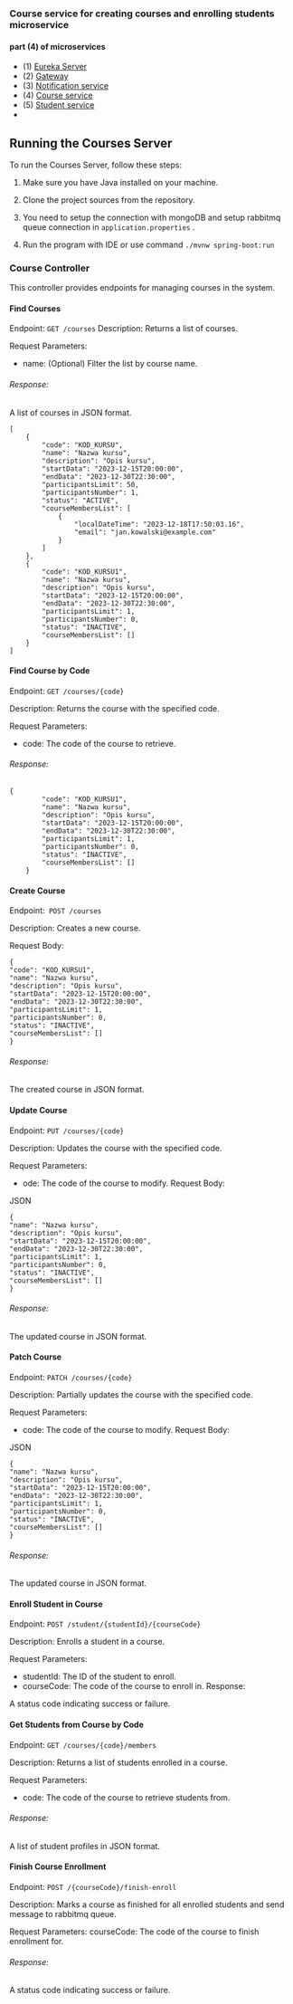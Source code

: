 ### Course service for creating courses and enrolling students microservice

####  part (4) of microservices
* (1) [Eureka Server](https://github.com/domKul/EurekaServer_microservice)
* (2) [Gateway](https://github.com/domKul/Gateway_microservice)
* (3) [Notification service](https://github.com/domKul/Notification_microservice)
* (4) [Course service](https://github.com/domKul/CourseService_microservice)
* (5) [Student service](https://github.com/domKul/Students_microservice)
* 
## Running the Courses Server

To run the Courses Server, follow these steps:

1. Make sure you have Java installed on your machine.

2. Clone the project sources from the repository.

3. You need to setup the connection with mongoDB and setup rabbitmq queue connection in `application.properties` .

4. Run the program with IDE or use command `./mvnw spring-boot:run`

### Course Controller
This controller provides endpoints for managing courses in the system.

#### Find Courses
Endpoint: `GET /courses`
Description: Returns a list of courses.

Request Parameters:
+ name: (Optional) Filter the list by course name.

###### Response:
A list of courses in JSON format.
```
[
    {
        "code": "KOD_KURSU",
        "name": "Nazwa kursu",
        "description": "Opis kursu",
        "startData": "2023-12-15T20:00:00",
        "endData": "2023-12-30T22:30:00",
        "participantsLimit": 50,
        "participantsNumber": 1,
        "status": "ACTIVE",
        "courseMembersList": [
            {
                "localDateTime": "2023-12-18T17:50:03.16",
                "email": "jan.kowalski@example.com"
            }
        ]
    },
    {
        "code": "KOD_KURSU1",
        "name": "Nazwa kursu",
        "description": "Opis kursu",
        "startData": "2023-12-15T20:00:00",
        "endData": "2023-12-30T22:30:00",
        "participantsLimit": 1,
        "participantsNumber": 0,
        "status": "INACTIVE",
        "courseMembersList": []
    }
]
```

#### Find Course by Code
Endpoint: `GET /courses/{code}`

Description: Returns the course with the specified code.

Request Parameters:

+ code: The code of the course to retrieve.
###### Response:

```
{
        "code": "KOD_KURSU1",
        "name": "Nazwa kursu",
        "description": "Opis kursu",
        "startData": "2023-12-15T20:00:00",
        "endData": "2023-12-30T22:30:00",
        "participantsLimit": 1,
        "participantsNumber": 0,
        "status": "INACTIVE",
        "courseMembersList": []
    }
   ```

#### Create Course
Endpoint:` POST /courses`

Description: Creates a new course.

Request Body:
```
{
"code": "KOD_KURSU1",
"name": "Nazwa kursu",
"description": "Opis kursu",
"startData": "2023-12-15T20:00:00",
"endData": "2023-12-30T22:30:00",
"participantsLimit": 1,
"participantsNumber": 0,
"status": "INACTIVE",
"courseMembersList": []
}
```
###### Response:

The created course in JSON format.

#### Update Course
Endpoint: `PUT /courses/{code}`

Description: Updates the course with the specified code.

Request Parameters:

+ ode: The code of the course to modify.
Request Body:

JSON
```
{
"name": "Nazwa kursu",
"description": "Opis kursu",
"startData": "2023-12-15T20:00:00",
"endData": "2023-12-30T22:30:00",
"participantsLimit": 1,
"participantsNumber": 0,
"status": "INACTIVE",
"courseMembersList": []
}
```
###### Response:
The updated course in JSON format.

#### Patch Course
Endpoint: `PATCH /courses/{code}`

Description: Partially updates the course with the specified code.

Request Parameters:

+ code: The code of the course to modify.
Request Body:

JSON
```
{
"name": "Nazwa kursu",
"description": "Opis kursu",
"startData": "2023-12-15T20:00:00",
"endData": "2023-12-30T22:30:00",
"participantsLimit": 1,
"participantsNumber": 0,
"status": "INACTIVE",
"courseMembersList": []
}
```
###### Response:
The updated course in JSON format.

#### Enroll Student in Course
Endpoint: `POST /student/{studentId}/{courseCode}`

Description: Enrolls a student in a course.

Request Parameters:

+ studentId: The ID of the student to enroll.
+ courseCode: The code of the course to enroll in.
Response:

A status code indicating success or failure.

#### Get Students from Course by Code
Endpoint: `GET /courses/{code}/members`

Description: Returns a list of students enrolled in a course.

Request Parameters:
+ code: The code of the course to retrieve students from.

###### Response:

A list of student profiles in JSON format.

#### Finish Course Enrollment
Endpoint: `POST /{courseCode}/finish-enroll`

Description: Marks a course as finished for all enrolled students and send message to rabbitmq queue.


Request Parameters:
courseCode: The code of the course to finish enrollment for.
###### Response:
A status code indicating success or failure.